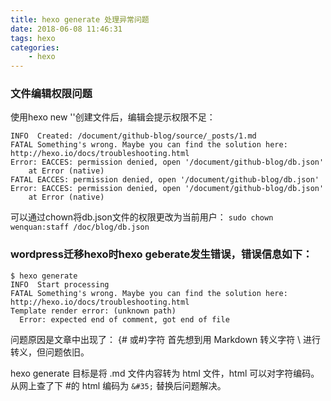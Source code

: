 ```yaml
---
title: hexo generate 处理异常问题
date: 2018-06-08 11:46:31
tags: hexo
categories:
    - hexo
---
```


### 文件编辑权限问题
使用hexo new ''创建文件后，编辑会提示权限不足：

```
INFO  Created: /document/github-blog/source/_posts/1.md
FATAL Something's wrong. Maybe you can find the solution here: http://hexo.io/docs/troubleshooting.html
Error: EACCES: permission denied, open '/document/github-blog/db.json'
    at Error (native)
FATAL EACCES: permission denied, open '/document/github-blog/db.json'
Error: EACCES: permission denied, open '/document/github-blog/db.json'
    at Error (native)
```
可以通过chown将db.json文件的权限更改为当前用户：
`sudo chown wenquan:staff /doc/blog/db.json`
### wordpress迁移hexo时hexo geberate发生错误，错误信息如下：

```
$ hexo generate
INFO  Start processing
FATAL Something's wrong. Maybe you can find the solution here: http://hexo.io/docs/troubleshooting.html
Template render error: (unknown path)
  Error: expected end of comment, got end of file

```
问题原因是文章中出现了：
{&#35; 或&#35;}字符
首先想到用 Markdown 转义字符 \ 进行转义，但问题依旧。

hexo generate 目标是将 .md 文件内容转为 html 文件，html 可以对字符编码。从网上查了下 &#35;的 html 编码为 `&#35;` 替换后问题解决。


